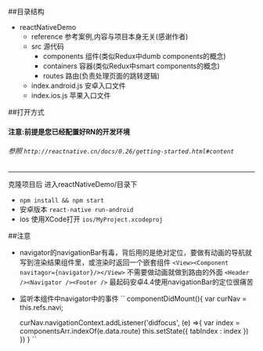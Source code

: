 ##目录结构
* reactNativeDemo
  * reference  参考案例,内容与项目本身无关(感谢作者)
  * src 源代码
    * components 组件(类似Redux中dumb components的概念)
    * containers 容器(类似Redux中smart components的概念)
    * routes 路由(负责处理页面的跳转逻辑)
  * index.android.js 安卓入口文件
  * index.ios.js 苹果入口文件


##打开方式
#### 注意:前提是您已经配置好RN的开发环境
###### 参照  `http://reactnative.cn/docs/0.26/getting-started.html#content`
----

克隆项目后 进入reactNativeDemo/目录下

* `npm install && npm start`
* 安卓版本 `react-native run-android`
* ios 使用XCode打开  `ios/MyProject.xcodeproj`

##注意
 * navigator的navigationBar有毒，背后用的是绝对定位，要做有动画的导航就写到渲染结果组件里，或渲染时返回一个嵌套组件 ``<View><Component navitagor={navigator}/></View>``  不需要做动画就做到路由的外面 ``<Header /><Navigator /><Footer />`` 最起码安卓4.4使用navigationBar的定位很痛苦

 * 监听本组件中navigator中的事件
``
 componentDidMount(){
     var curNav = this.refs.navi;

     curNav.navigationContext.addListener('didfocus', (e) =>{
         var index = componentsArr.indexOf(e.data.route)
         this.setState({
             tabIndex : index
         })
     })
 }
 ``
